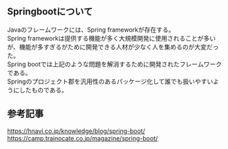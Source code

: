 ## Springbootについて
Javaのフレームワークには、Spring frameworkが存在する。  
Spring frameworkは提供する機能が多く大規模開発に使用されることが多いが、機能が多すぎるがために開発できる人材が少なく人を集めるのが大変だった。  
Spring bootでは上記のような問題を解消するために開発されたフレームワークである。  
Springのプロジェクト郡を汎用性のあるパッケージ化して誰でも扱いやすいようにしたものである。 

## 参考記事　　
https://hnavi.co.jp/knowledge/blog/spring-boot/  
https://camp.trainocate.co.jp/magazine/spring-boot/
